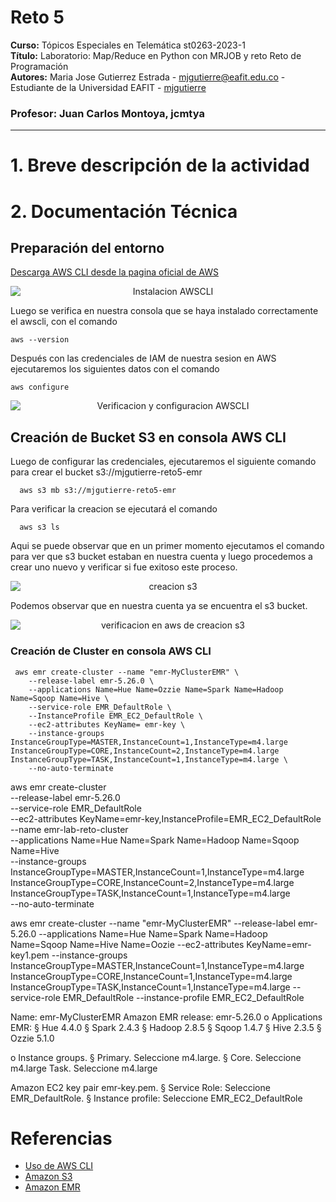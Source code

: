 # **Reto 5**
**Curso:** Tópicos Especiales en Telemática st0263-2023-1 <br>
**Título:** Laboratorio: Map/Reduce en Python con MRJOB y reto Reto de Programación <br>
**Autores:** Maria Jose Gutierrez Estrada -  mjgutierre@eafit.edu.co - Estudiante de la Universidad EAFIT - [mjgutierre](https://github.com/mjgutierre) <br>

### Profesor: Juan Carlos Montoya, jcmtya 
***

# 1. Breve descripción de la actividad


# 2. Documentación Técnica 

## Preparación del entorno

[Descarga AWS CLI desde la pagina oficial de AWS](https://docs.aws.amazon.com/es_es/cli/latest/userguide/getting-started-install.html)

<p align="center">
  <img src="https://github.com/mjgutierre/TopicosEspecialesTelematica/assets/68908889/ea29da9b-3f0a-44bf-8740-f421ba45bbd1" alt="Instalacion AWSCLI" width="" height="" style="display: block; margin: auto;">
</p>

Luego se verifica en nuestra consola que se haya instalado correctamente el awscli, con el comando

    aws --version
    
Después con las credenciales de IAM de nuestra sesion en AWS ejecutaremos los siguientes datos con el comando

    aws configure

<p align="center">
  <img src="https://github.com/mjgutierre/TopicosEspecialesTelematica/assets/68908889/f47c4372-49ae-4c59-af16-21e8f678caf7" alt="Verificacion y configuracion AWSCLI" width="" height="" style="display: block; margin: auto;">
</p>

## Creación de Bucket S3 en consola AWS CLI

Luego de configurar las credenciales, ejecutaremos el siguiente comando para crear el bucket s3://mjgutierre-reto5-emr

      aws s3 mb s3://mjgutierre-reto5-emr
      
Para verificar la creacion se ejecutará el comando

      aws s3 ls

Aqui se puede observar que en un primer momento ejecutamos el comando para ver que s3 bucket estaban en nuestra cuenta y luego procedemos a crear uno nuevo y verificar si fue exitoso este proceso.

<p align="center">
  <img src="https://github.com/mjgutierre/TopicosEspecialesTelematica/assets/68908889/bac9522c-ad76-49ac-9e02-262050f47345" alt="creacion s3" width="" height="" style="display: block; margin: auto;">
</p>

Podemos observar que en nuestra cuenta ya se encuentra el s3 bucket.

<p align="center">
  <img src="https://github.com/mjgutierre/TopicosEspecialesTelematica/assets/68908889/ada0f021-e319-4ecb-a81b-20dc3e039cc4" alt="verificacion en aws de creacion s3" width="" height="" style="display: block; margin: auto;">
</p>

### Creación de Cluster en consola AWS CLI

    
     aws emr create-cluster --name "emr-MyClusterEMR" \
        --release-label emr-5.26.0 \
        --applications Name=Hue Name=Ozzie Name=Spark Name=Hadoop Name=Sqoop Name=Hive \
        --service-role EMR_DefaultRole \
        --InstanceProfile EMR_EC2_DefaultRole \
        --ec2-attributes KeyName= emr-key \
        --instance-groups InstanceGroupType=MASTER,InstanceCount=1,InstanceType=m4.large InstanceGroupType=CORE,InstanceCount=2,InstanceType=m4.large 
    InstanceGroupType=TASK,InstanceCount=1,InstanceType=m4.large \
        --no-auto-terminate
        

aws emr create-cluster \
    --release-label emr-5.26.0 \
    --service-role EMR_DefaultRole \
    --ec2-attributes KeyName=emr-key,InstanceProfile=EMR_EC2_DefaultRole \
    --name emr-lab-reto-cluster \
    --applications Name=Hue Name=Spark Name=Hadoop Name=Sqoop Name=Hive \
    --instance-groups InstanceGroupType=MASTER,InstanceCount=1,InstanceType=m4.large InstanceGroupType=CORE,InstanceCount=2,InstanceType=m4.large InstanceGroupType=TASK,InstanceCount=1,InstanceType=m4.large \
    --no-auto-terminate

aws emr create-cluster --name "emr-MyClusterEMR" --release-label emr-5.26.0 --applications Name=Hue Name=Spark Name=Hadoop Name=Sqoop Name=Hive Name=Oozie --ec2-attributes KeyName=emr-key1.pem --instance-groups InstanceGroupType=MASTER,InstanceCount=1,InstanceType=m4.large InstanceGroupType=CORE,InstanceCount=1,InstanceType=m4.large InstanceGroupType=TASK,InstanceCount=1,InstanceType=m4.large --service-role EMR_DefaultRole --instance-profile EMR_EC2_DefaultRole








Name: emr-MyClusterEMR
 Amazon EMR release: emr-5.26.0
o Applications EMR:
§ Hue 4.4.0
§ Spark 2.4.3
§ Hadoop 2.8.5
§ Sqoop 1.4.7
§ Hive 2.3.5
§ Ozzie 5.1.0

o Instance groups.
§ Primary. Seleccione m4.large.
§ Core. Seleccione m4.large
Task. Seleccione m4.large

Amazon EC2 key pair emr-key.pem.
§ Service Role: Seleccione EMR_DefaultRole.
§ Instance profile: Seleccione EMR_EC2_DefaultRole

# Referencias
- [Uso de AWS CLI](https://docs.aws.amazon.com/es_es/cli/latest/userguide/cli-chap-using.html)
- [Amazon S3](https://docs.aws.amazon.com/es_es/cli/latest/userguide/cli-services-s3.html)
- [Amazon EMR](https://docs.aws.amazon.com/emr/latest/ReleaseGuide/emr-configure-apps-create-cluster.html)
